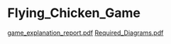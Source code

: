 # Flying_Chicken_Game
 
[game_explanation_report.pdf](https://github.com/bberfin/Flying_Chicken_Game/files/8333826/game_explanation_report.pdf)
[Required_Diagrams.pdf](https://github.com/bberfin/Flying_Chicken_Game/files/8333830/Required_Diagrams.pdf)
